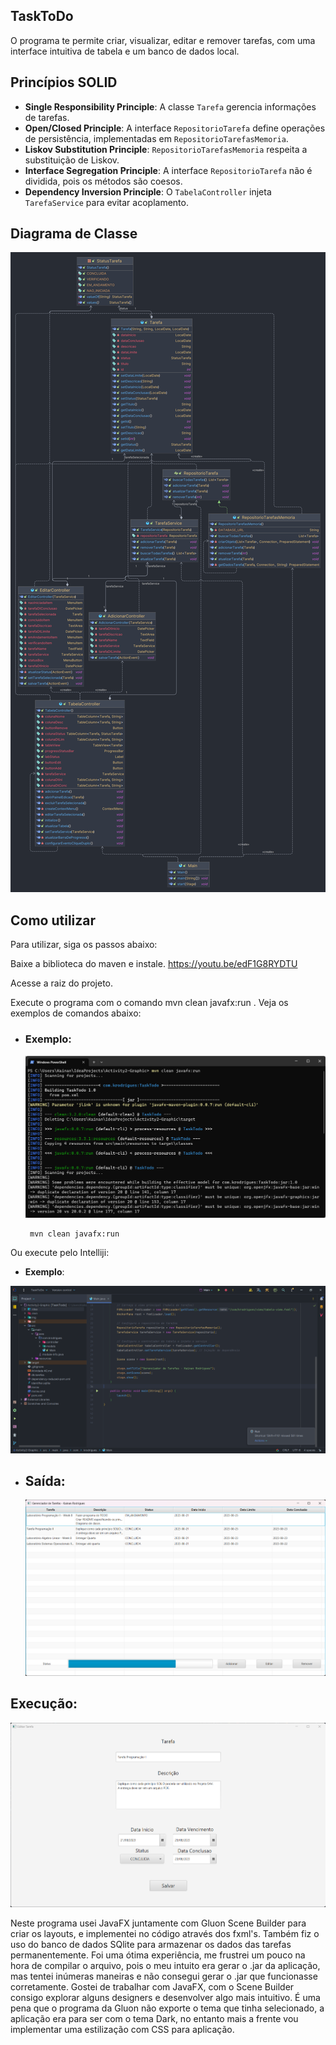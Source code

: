 ##  TaskToDo 

O programa te permite criar, visualizar, editar e remover tarefas, com uma interface intuitiva de tabela e um banco de dados local.

## Princípios SOLID

- **Single Responsibility Principle**: A classe `Tarefa` gerencia informações de tarefas.
- **Open/Closed Principle**: A interface `RepositorioTarefa` define operações de persistência, implementadas em `RepositorioTarefasMemoria`.
- **Liskov Substitution Principle**: `RepositorioTarefasMemoria` respeita a substituição de Liskov.
- **Interface Segregation Principle**: A interface `RepositorioTarefa` não é dividida, pois os métodos são coesos.
- **Dependency Inversion Principle**: O `TabelaController` injeta `TarefaService` para evitar acoplamento.

## Diagrama de Classe

![diagrama.png](img/diagrama.png)

## Como utilizar

Para utilizar, siga os passos abaixo:

Baixe a biblioteca do maven e instale. https://youtu.be/edF1G8RYDTU

Acesse a raiz do projeto.

Execute o programa com o comando mvn clean javafx:run . 
Veja os exemplos de comandos abaixo:


- ### Exemplo:

  ![img.png](img/img.png)

       mvn clean javafx:run

Ou execute pelo Intelliji:

- **Exemplo**:

![img_3.png](img/img_3.png)


  - ## **Saída:**

    ![img.png](img/img_1.png)

## Execução:

![img.png](img\img_2.png)

Neste programa usei JavaFX juntamente com Gluon Scene Builder para criar os layouts, e implementei no código através dos fxml's. Também fiz o uso do banco de dados SQlite para armazenar os dados das tarefas permanentemente. Foi uma ótima experiência, me frustrei um pouco na hora de compilar o arquivo, pois o meu intuito era gerar o .jar da aplicação, mas tentei inúmeras maneiras e não consegui gerar o .jar que funcionasse corretamente. Gostei de trabalhar com JavaFX, com o Scene Builder consigo explorar alguns designers e desenvolver algo mais intuitivo. É uma pena que o programa da Gluon não exporte o tema que tinha selecionado, a aplicação era para ser com o tema Dark, no entanto mais a frente vou implementar uma estilização com CSS para aplicação.

